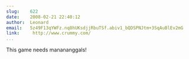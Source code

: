 ```yaml
---
slug:    622
date:    2008-02-21 22:40:12
author:  Leonard
email:   5z49F13qYWFz.nq8hUKsdjjRbuTSf.abiv1_bQDSPNJtm+3SqAuBlEv2mG
link:     http://www.crummy.com/
...
```


This game needs manananggals!
